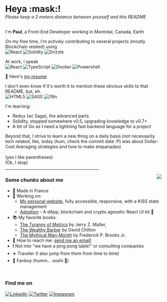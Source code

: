 <h1 style="border: none; margin: 0;">Heya :mask:!</h1>
<i>Please keep a 2 meters distance between yourself and this README</i>
<br/><br/>

I'm **Paul**, a Front-End Developer working in Montréal, Canada, Earth

On my free time, I'm actively contributing to several projects (mostly Blockchain related) using  
![React](https://img.shields.io/badge/-React-/?style=flat-square&logo=react&logoColor=FFF&color=purple)
![Solidity](https://img.shields.io/badge/-Solidity-/?style=flat-square&logo=solidity&logoColor=FFF&color=363636)
![Drizzle](https://img.shields.io/badge/-Drizzle-/?style=flat-square&logo=drizzle&logoColor=FFF&color=592c84)

At work, I speak  
![React](https://img.shields.io/badge/-React-/?style=flat-square&logo=react&logoColor=FFF&color=purple)
![TypeScript](https://img.shields.io/badge/-Typescript-/?style=flat-square&logo=javascript&logoColor=FFF&color=2f74c0)
![Docker](https://img.shields.io/badge/-Docker-/?style=flat-square&logo=docker&logoColor=FFF&color=2391e6)
![Powershell](https://img.shields.io/badge/-Powershell-/?style=flat-square&logo=powershell&logoColor=FFF&color=012456)

:page_facing_up: Here's [my resume](https://github.com/PaulFasola/paulfasola/raw/main/FASOLA_Paul_en_US.pdf)

I don't even know if it's worth it to mention these obvious skills to that README, but, eh.  
![HTML5](https://img.shields.io/badge/-HTML5-/?style=flat-square&logo=html5&logoColor=FFF)
![SASS](https://img.shields.io/badge/-SASS-/?style=flat-square&logo=sass&logoColor=FFF&color=c76395)
![i18n](https://img.shields.io/badge/-i18n-/?style=flat-square&logoColor=FFF&color=8d9a36)

I'm learning:
- Redux (w/ Saga), the advanced parts
- Solidity, stopped somewhere v0.5, upgrading knowledge to v0.7+
- A bit of Go as I need a lightning fast backend language for a project

Beyond that, I strive to learn a new thing on a daily basis (not necessarily tech related, like, today (hum, check the commit date :P) was about Dollar-Cost Averaging strategies and how to make empanadas)  
<br />
(yes I like parentheses)  
(Ok, I stop)  

<hr width="60%" />

<img align="right" src="https://github-readme-stats.vercel.app/api/top-langs/?username=paulfasola&layout=compact&langs_count=8&exclude_repo=android_device_huawei_next,android_kernel_huawei_next,android_vendor_huawei_next,Attic"/>

### Some chunks about me
- :baby_bottle: Made in France
- :vertical_traffic_light: Working on:
	- [My personal website](https://github.com/PaulFasola/paulfasola.fr), fully accessible, responsive, with a KISS state management
	- [Adoption](https://github.com/PaulFasola/adoption) - A dApp, blockchain and crypto agnostic React UI kit 🧰
- :books: My favorite books: 
	- [The Tyranny of Metrics](https://www.goodreads.com/book/show/36644895-the-tyranny-of-metrics) by Jerry Z. Muller, 
	- [The Wealthy Barber](https://en.wikipedia.org/wiki/The_Wealthy_Barber) by David Chilton
	- [The Mythical Man-Month](https://en.wikipedia.org/wiki/The_Mythical_Man-Month) by Frederick P. Brooks Jr.
- :e-mail: How to reach me: <a href="mailto:me@paulfasola.fr">send me an email!</a>
- :exclamation: Not into "we have a ping pong table!" or consulting companies
- :airplane: Traveler (I also jump from them from time to time)
- :sushi: Fanboy (humm... sushi :drooling_face:)

<br />

### Find me on 
[![LinkedIn](https://img.shields.io/badge/linkedin-%230077B5.svg?&style=for-the-badge&logo=linkedin&logoColor=white)](https://www.linkedin.com/in/paulfasola)
[![Twitter](https://img.shields.io/badge/twitter-%231DA1F2.svg?&style=for-the-badge&logo=twitter&logoColor=white)](https://twitter.com/paulfasola)
[![Instagram](https://img.shields.io/badge/instagram-%23E4405F.svg?&style=for-the-badge&logo=instagram&logoColor=white)](https://www.instagram.com/_skypol0)
